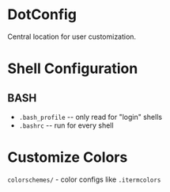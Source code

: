 # DotConfig

Central location for user customization.

# Shell Configuration

## BASH

- `.bash_profile` -- only read for "login" shells
- `.bashrc` -- run for every shell

# Customize Colors

`colorschemes/` - color configs like `.itermcolors`
